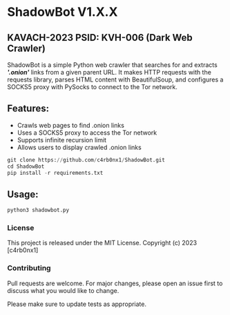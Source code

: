 # ShadowBot V1.X.X
## KAVACH-2023 PSID: KVH-006 (Dark Web Crawler)

ShadowBot is a simple Python web crawler that searches for and extracts ***'.onion'*** links from a given parent URL. It makes HTTP requests with the requests library, parses HTML content with BeautifulSoup, and configures a SOCKS5 proxy with PySocks to connect to the Tor network.

## Features:
- Crawls web pages to find .onion links
- Uses a SOCKS5 proxy to access the Tor network
- Supports infinite recursion limit
- Allows users to display crawled .onion links


```python
git clone https://github.com/c4rb0nx1/ShadowBot.git
cd ShadowBot
pip install -r requirements.txt
```

## Usage:
```python
python3 shadowbot.py
```

### License

This project is released under the MIT License. Copyright (c) 2023 [c4rb0nx1]


### Contributing

Pull requests are welcome. For major changes, please open an issue first to discuss what you would like to change.

Please make sure to update tests as appropriate.
